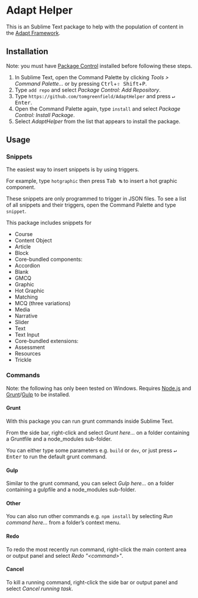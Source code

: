 # Adapt Helper

This is an Sublime Text package to help with the population of content in the [Adapt Framework](https://github.com/adaptlearning/adapt_framework).

## Installation

Note: you must have [Package Control](https://sublime.wbond.net/installation) installed before following these steps.

1. In Sublime Text, open the Command Palette by clicking *Tools > Command Palette…* or by pressing <kbd>Ctrl</kbd>+<kbd>⇧ Shift</kbd>+<kbd>P</kbd>.
2. Type `add repo` and select *Package Control: Add Repository*.
3. Type `https://github.com/tomgreenfield/AdaptHelper` and press <kbd>↵ Enter</kbd>.
4. Open the Command Palette again, type `install` and select *Package Control: Install Package*.
5. Select *AdaptHelper* from the list that appears to install the package.

## Usage

### Snippets

The easiest way to insert snippets is by using triggers.

For example, type `hotgraphic` then press <kbd>Tab ↹</kbd> to insert a hot graphic component.

These snippets are only programmed to trigger in JSON files. To see a list of all snippets and their triggers, open the Command Palette and type `snippet`.

This package includes snippets for

* Course
* Content Object
* Article
* Block
* Core-bundled components:
 * Accordion
 * Blank
 * GMCQ
 * Graphic
 * Hot Graphic
 * Matching
 * MCQ (three variations)
 * Media
 * Narrative
 * Slider
 * Text
 * Text Input
* Core-bundled extensions:
 * Assessment
 * Resources
 * Trickle

### Commands

Note: the following has only been tested on Windows. Requires [Node.js](http://nodejs.org) and [Grunt](http://gruntjs.com/getting-started)/[Gulp](https://github.com/gulpjs/gulp/blob/master/docs/getting-started.md) to be installed.

#### Grunt

With this package you can run grunt commands inside Sublime Text.

From the side bar, right-click and select *Grunt here…* on a folder containing a Gruntfile and a node_modules sub-folder.

You can either type some parameters e.g. `build` or `dev`, or just press <kbd>↵ Enter</kbd> to run the default grunt command.

#### Gulp

Similar to the grunt command, you can select *Gulp here…* on a folder containing a gulpfile and a node_modules sub-folder.

#### Other

You can also run other commands e.g. `npm install` by selecting *Run command here…* from a folder’s context menu.

#### Redo

To redo the most recently run command, right-click the main content area or output panel and select *Redo "&lt;command&gt;"*.

#### Cancel

To kill a running command, right-click the side bar or output panel and select *Cancel running task*.